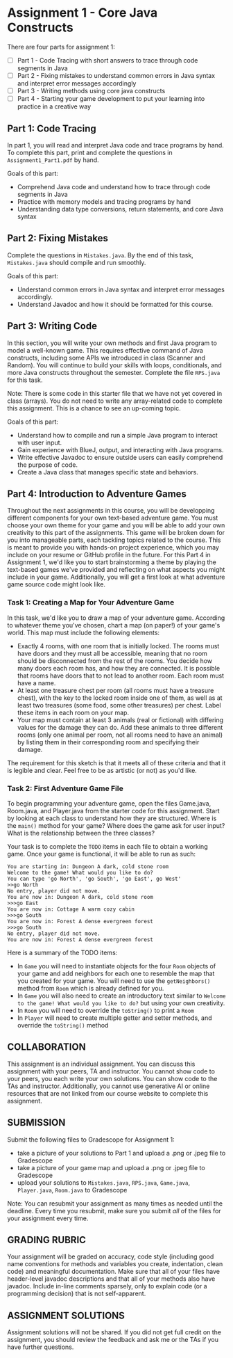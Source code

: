 # Assignment 1 - Core Java Constructs

There are four parts for assignment 1:
- [ ] Part 1 - Code Tracing with short answers to trace through code segments in Java
- [ ] Part 2 - Fixing mistakes to understand common errors in Java syntax and interpret error messages accordingly
- [ ] Part 3 - Writing methods using core java constructs
- [ ] Part 4 - Starting your game development to put your learning into practice in a creative way

## Part 1: Code Tracing
In part 1, you will read and interpret Java code and trace programs by hand. To complete this part, print and complete the questions in `Assignment1_Part1.pdf` by hand.

Goals of this part:
 * Comprehend Java code and understand how to trace through code segments in Java
 * Practice with memory models and tracing programs by hand
 * Understanding data type conversions, return statements, and core Java syntax

## Part 2: Fixing Mistakes
Complete the questions in `Mistakes.java`. By the end of this task, `Mistakes.java` should compile and run smoothly.

Goals of this part:
 * Understand common errors in Java syntax and interpret error messages accordingly.
 * Understand Javadoc and how it should be formatted for this course.

## Part 3: Writing Code
In this section, you will write your own methods and first Java program to model a well-known game. This requires effective command of Java constructs, 
including some APIs we introduced in class (Scanner and Random). You will continue to build your skills with loops, conditionals, and more Java constructs throughout the semester. Complete the file `RPS.java` for this task.

Note: There is some code in this starter file that we have not yet covered in class (arrays). You do not need to write any array-related code to complete this assignment. This is a chance to see an up-coming topic. 

Goals of this part:
 * Understand how to compile and run a simple Java program to interact with user input.
 * Gain experience with BlueJ, output, and interacting with Java programs.
 * Write effective Javadoc to ensure outside users can easily comprehend the purpose of code.
 * Create a Java class that manages specific state and behaviors.
 
## Part 4: Introduction to Adventure Games
Throughout the next assignments in this course, you will be developping different components for your own text-based adventure game. You must choose your own theme for your game and you will be able to add your own creativity to this part of the assignments. This game will be broken down for you into manageable parts, each tackling topics related to the course. This is meant to provide you with hands-on project experience, which you may include on your resume or GitHub profile in the future. For this Part 4 in Assignment 1, we'd like you to start brainstorming a theme by playing the text-based games we've provided and reflecting on what aspects you might include in your game. Additionally, you will get a first look at what adventure game source code might look like.

### Task 1: Creating a Map for Your Adventure Game
In this task, we'd like you to draw a map of your adventure game. According to whatever theme you've chosen, chart a map (on paper!) of your game's world. This map must include the following elements:
 * Exactly 4 rooms, with one room that is initially locked. The rooms must have doors and they must all be accessible, meaning that no room should be disconnected from the rest of the rooms. You decide how many doors each room has, and how they are connected. It is possible that rooms have doors that to not lead to another room. Each room must have a name.
 * At least one treasure chest per room (all rooms must have a treasure chest), with the key to the locked room inside one of them, as well as at least two treasures (some food, some other treasures) per chest. Label these items in each room on your map.
 * Your map must contain at least 3 animals (real or fictional) with differing values for the damage they can do. Add these animals to three different rooms (only one animal per room, not all rooms need to have an animal) by listing them in their corresponding room and specifying their damage.

The requirement for this sketch is that it meets all of these criteria and that it is legible and clear.
Feel free to be as artistic (or not) as you'd like.

### Task 2: First Adventure Game File
To begin programming your adventure game, open the files Game.java, Room.java, and Player.java from the starter code for this assignment. Start by looking at each class to understand how they are structured. Where is the `main()` method for your game? Where does the game ask for user input? What is the relationship between the three classes?

Your task is to complete the `TODO` items in each file to obtain a working game. Once your game is functional, it will be able to run as such:
```
You are starting in: Dungeon A dark, cold stone room
Welcome to the game! What would you like to do?
You can type 'go North', 'go South', 'go East', go West'
>>go North
No entry, player did not move.
You are now in: Dungeon A dark, cold stone room
>>>go East
You are now in: Cottage A warm cozy cabin
>>>go South
You are now in: Forest A dense evergreen forest
>>>go South
No entry, player did not move.
You are now in: Forest A dense evergreen forest
```

Here is a summary of the TODO items:
* In `Game` you will need to instantiate objects for the four `Room` objects of your game and add neighbors for each one to resemble the map that you created for your game. You will need to use the `getNeighbors()` method from `Room` which is already defined for you.
* In `Game` you will also need to create an introductory text similar to `Welcome to the game! What would you like to do?` but using your own creativity.
* In `Room` you will need to override the `toString()` to print a `Room`
* In `Player` will need to create multiple getter and setter methods, and override the `toString()` method

## COLLABORATION
This assignment is an individual assignment. You can discuss this assignment with your peers, TA and instructor. You cannot show code to your peers, you each write your own solutions. You can show code to the TAs and instructor. Additionally, you cannot use generative AI or online resources that are not linked from our course website to complete this assignment.  

## SUBMISSION
Submit the following files to Gradescope for Assignment 1:
* take a picture of your solutions to Part 1 and upload a .png or .jpeg file to Gradescope
* take a picture of your game map and upload a .png or .jpeg file to Gradescope
* upload your solutions to `Mistakes.java`, `RPS.java`, `Game.java`, `Player.java`, `Room.java` to Gradescope

Note: You can resubmit your assignment as many times as needed until the deadline. Every time you resubmit, make sure you submit *all* of the files for your assignment every time.

## GRADING RUBRIC
Your assignment will be graded on accuracy, code style (including good name conventions for methods and variables you create, indentation, clean code) and meaningful documentation. Make sure that all of your files have header-level javadoc descriptions and that all of your methods also have javadoc. Include in-line comments sparsely, only to explain code (or a programming decision) that is not self-apparent.

## ASSIGNMENT SOLUTIONS
Assignment solutions will not be shared. If you did not get full credit on the assignment, you should review the feedback and ask me or the TAs if you have further questions. 
